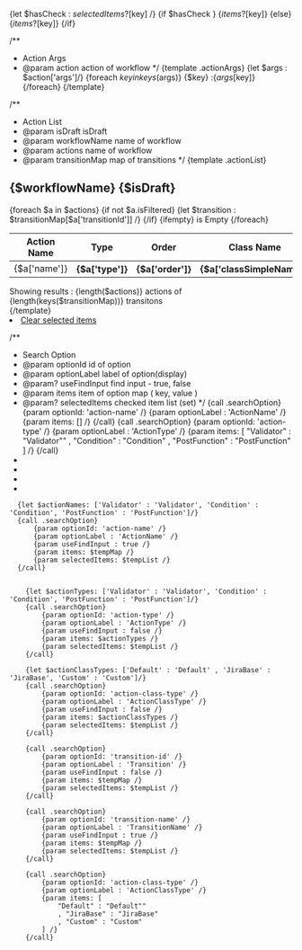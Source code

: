 {let $hasCheck : $selectedItems?[$key] /}
{if $hasCheck }
<aui-item-checkbox interactive checked value="{$key}" > {$items?[$key]} </aui-item-checkbox>
{else}
<aui-item-checkbox interactive value="{$key}" > {$items?[$key]} </aui-item-checkbox>
{/if}           


/**
* Action Args
* @param action action of workflow
  */
  {template .actionArgs}
  {let $args : $action['args']/}
  {foreach $key in keys($args)}
  {$key} :{$args[$key]}
  {/foreach}
  {/template}


/**
* Action List
* @param isDraft isDraft
* @param workflowName name of workflow
* @param actions name of workflow
* @param transitionMap map of transitions
  */
  {template .actionList}
<div class="results-panel navigator-item">
<div class="navigator-content" >
<table class="aui aui-table-sortable">
    <h2 class="hidden" > {$workflowName} {$isDraft} </h2>
    <thead>
        <tr>
            <th id="alist-action-name" class="aui-table-column-issue-key" >Action Name</th>
            <th id="alist-type">Type</th>
            <th id="alist-order">Order</th>
            <th id="alist-class-name">Class Name</th>
            <th id="alist-class-full">Class Full name</th>
            <th id="alist-args">Args</th>
            <th id="alist-transition-id">TransitionId</th>
            <th id="alist-transition-name">TransitionName</th>
        </tr>
    </thead>
    <tbody>
        {foreach $a in $actions}
            {if not $a.isFiltered}
            <tr>
                <td headers="alist-action-name" value="{$a['name']}" >{$a['name']}</td>
                <th id="alist-type" value="{$a['type']}" >{$a['type']}</th>
                <th id="alist-order" value={$a['order']} >{$a['order']}</th>
                <th id="alist-class-name" value="{$a['classSimpleName']}" >{$a['classSimpleName']}</th>
                <th id="alist-class-full" value={$a['className']} >{$a['className']}</th>
                <th id="alist-args">
                </th>
                <th id="alist-transition-id" value={$a['transitionId']} >{$a['transitionId']}</th>
                {let $transition : $transitionMap[$a['transitionId']] /}
                <th id="alist-transition-name" value={$transition['name']} >{$transition['name']}</th>
            </tr>
            {/if}
        </tr>
        {ifempty}
	        is Empty
        {/foreach} 
    </tbody>
</table>
<div class="aui-item">
    <span class="results-count-text">
        Showing results : {length($actions)} actions of {length(keys($transitionMap))} transitons
    </span>
</div>
</div>
</div>
{/template}

<aui-section label="">
                <li class="check-list-group-actions"><a class="clear-all" href="#">Clear selected items</a></li>
            </aui-section>

/**
* Search Option
* @param optionId id of option
* @param optionLabel label of option(display)
* @param? useFindInput find input - true, false
* @param items item of option map ( key, value )
* @param? selectedItems checked item list (set)
  */
{call .searchOption}
{param optionId: 'action-name' /}
{param optionLabel : 'ActionName' /}
{param items: [] /}
{/call}
{call .searchOption}
{param optionId: 'action-type' /}
{param optionLabel : 'ActionType' /}
{param items: [
"Validator" : "Validator""
, "Condition" : "Condition"
, "PostFunction" : "PostFunction"
] /}
{/call}
* 
* 
* 
*

      {let $actionNames: ['Validator' : 'Validator', 'Condition' : 'Condition', 'PostFunction' : 'PostFunction']/}
      {call .searchOption}
          {param optionId: 'action-name' /}
          {param optionLabel : 'ActionName' /}
          {param useFindInput : true /}
          {param items: $tempMap /}
          {param selectedItems: $tempList /}
      {/call}


        {let $actionTypes: ['Validator' : 'Validator', 'Condition' : 'Condition', 'PostFunction' : 'PostFunction']/}
        {call .searchOption}
            {param optionId: 'action-type' /}
            {param optionLabel : 'ActionType' /}
            {param useFindInput : false /}
            {param items: $actionTypes /}
            {param selectedItems: $tempList /}
        {/call}

        {let $actionClassTypes: ['Default' : 'Default' , 'JiraBase' : 'JiraBase', 'Custom' : 'Custom']/}
        {call .searchOption}
            {param optionId: 'action-class-type' /}
            {param optionLabel : 'ActionClassType' /}
            {param useFindInput : false /}
            {param items: $actionClassTypes /}
            {param selectedItems: $tempList /}
        {/call}

        {call .searchOption}
            {param optionId: 'transition-id' /}
            {param optionLabel : 'Transition' /}
            {param useFindInput : false /}
            {param items: $tempMap /}
            {param selectedItems: $tempList /}
        {/call}

        {call .searchOption}
            {param optionId: 'transition-name' /}
            {param optionLabel : 'TransitionName' /}
            {param useFindInput : true /}
            {param items: $tempMap /}
            {param selectedItems: $tempList /}
        {/call}

        {call .searchOption}
            {param optionId: 'action-class-type' /}
            {param optionLabel : 'ActionClassType' /}
            {param items: [
                "Default" : "Default""
                , "JiraBase" : "JiraBase"
                , "Custom" : "Custom"
            ] /}
        {/call}
